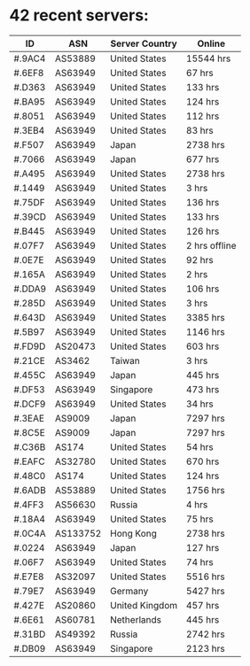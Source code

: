 # 42 recent servers:

| ID | ASN | Server Country | Online |
| ------ | ------ | ------ | ------ |
| #.9AC4 | AS53889 | United States | 15544 hrs |
| #.6EF8 | AS63949 | United States | 67 hrs |
| #.D363 | AS63949 | United States | 133 hrs |
| #.BA95 | AS63949 | United States | 124 hrs |
| #.8051 | AS63949 | United States | 112 hrs |
| #.3EB4 | AS63949 | United States | 83 hrs |
| #.F507 | AS63949 | Japan | 2738 hrs |
| #.7066 | AS63949 | Japan | 677 hrs |
| #.A495 | AS63949 | United States | 2738 hrs |
| #.1449 | AS63949 | United States | 3 hrs |
| #.75DF | AS63949 | United States | 136 hrs |
| #.39CD | AS63949 | United States | 133 hrs |
| #.B445 | AS63949 | United States | 126 hrs |
| #.07F7 | AS63949 | United States | 2 hrs offline |
| #.0E7E | AS63949 | United States | 92 hrs |
| #.165A | AS63949 | United States | 2 hrs |
| #.DDA9 | AS63949 | United States | 106 hrs |
| #.285D | AS63949 | United States | 3 hrs |
| #.643D | AS63949 | United States | 3385 hrs |
| #.5B97 | AS63949 | United States | 1146 hrs |
| #.FD9D | AS20473 | United States | 603 hrs |
| #.21CE | AS3462 | Taiwan | 3 hrs |
| #.455C | AS63949 | Japan | 445 hrs |
| #.DF53 | AS63949 | Singapore | 473 hrs |
| #.DCF9 | AS63949 | United States | 34 hrs |
| #.3EAE | AS9009 | Japan | 7297 hrs |
| #.8C5E | AS9009 | Japan | 7297 hrs |
| #.C36B | AS174 | United States | 54 hrs |
| #.EAFC | AS32780 | United States | 670 hrs |
| #.48C0 | AS174 | United States | 124 hrs |
| #.6ADB | AS53889 | United States | 1756 hrs |
| #.4FF3 | AS56630 | Russia | 4 hrs |
| #.18A4 | AS63949 | United States | 75 hrs |
| #.0C4A | AS133752 | Hong Kong | 2738 hrs |
| #.0224 | AS63949 | Japan | 127 hrs |
| #.06F7 | AS63949 | United States | 74 hrs |
| #.E7E8 | AS32097 | United States | 5516 hrs |
| #.79E7 | AS63949 | Germany | 5427 hrs |
| #.427E | AS20860 | United Kingdom | 457 hrs |
| #.6E61 | AS60781 | Netherlands | 445 hrs |
| #.31BD | AS49392 | Russia | 2742 hrs |
| #.DB09 | AS63949 | Singapore | 2123 hrs |

